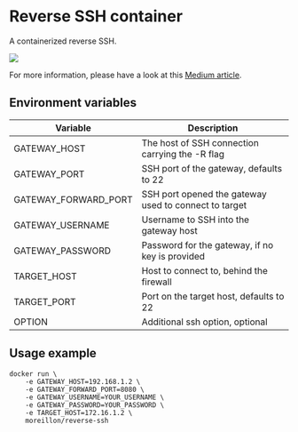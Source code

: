 # Reverse SSH container

A containerized reverse SSH.

![](https://img.maximemoreillon.com/images/619a68e79a075f0b645a067e)

For more information, please have a look at this [Medium article](https://moreillon.medium.com/ssh-reverse-shells-5094d9be2094).

## Environment variables
| Variable  | Description |
| --- | --- |
| GATEWAY_HOST | The host of SSH connection carrying the -R flag |
| GATEWAY_PORT | SSH port of the gateway, defaults to 22 |
| GATEWAY_FORWARD_PORT | SSH port opened the gateway used to connect to target |
| GATEWAY_USERNAME | Username to SSH into the gateway host |
| GATEWAY_PASSWORD | Password for the gateway, if no key is provided|
| TARGET_HOST | Host to connect to, behind the firewall |
| TARGET_PORT | Port on the target host, defaults to 22 |
| OPTION | Additional ssh option, optional |

## Usage example
```
docker run \
    -e GATEWAY_HOST=192.168.1.2 \
    -e GATEWAY_FORWARD_PORT=8080 \
    -e GATEWAY_USERNAME=YOUR_USERNAME \
    -e GATEWAY_PASSWORD=YOUR_PASSWORD \
    -e TARGET_HOST=172.16.1.2 \
    moreillon/reverse-ssh
```
